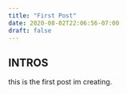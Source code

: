 ```yaml
---
title: "First Post"
date: 2020-08-02T22:06:56-07:00
draft: false
---
```


## INTROS
this is the first post im creating.
